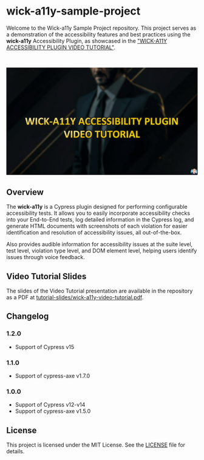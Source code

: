 # wick-a11y-sample-project

Welcome to the Wick-a11y Sample Project repository. This project serves as a demonstration of the accessibility features and best practices using the **wick-a11y** Accessibility Plugin, as showcased in the ["WICK-A11Y ACCESSIBILITY PLUGIN VIDEO TUTORIAL"](https://www.youtube.com/watch?v=WpdrXU-6xzc "WICK-A11Y ACCESSIBILITY PLUGIN VIDEO TUTORIAL").

&nbsp;

![WICK-A11Y ACCESSIBILITY PLUGIN VIDEO TUTORIAL COVER IMAGE](/tutorial-slides/cover.png)

## Overview

The **wick-a11y** is a Cypress plugin designed for performing configurable accessibility tests. It allows you to easily incorporate accessibility checks into your End-to-End tests, log detailed information in the Cypress log, and generate HTML documents with screenshots of each violation for easier identification and resolution of accessibility issues, all out-of-the-box.

Also provides audible information for accessibility issues at the suite level, test level, violation type level, and DOM element level, helping users identify issues through voice feedback.

## Video Tutorial Slides

The slides of the Video Tutorial presentation are available in the repository as a PDF at [tutorial-slides/wick-a11y-video-tutorial.pdf](/tutorial-slides/wick-a11y-video-tutorial.pdf).

## Changelog

### 1.2.0

- Support of Cypress v15

### 1.1.0

- Support of cypress-axe v1.7.0

### 1.0.0

- Support of Cypress v12-v14
- Support of cypress-axe v1.5.0


## License

This project is licensed under the MIT License. See the [LICENSE](LICENSE) file for details.

